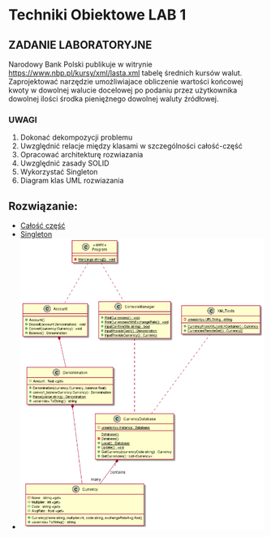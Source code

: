 ﻿# Techniki Obiektowe LAB 1

## ZADANIE LABORATORYJNE
Narodowy Bank Polski publikuje w witrynie https://www.nbp.pl/kursy/xml/lasta.xml tabelę
średnich kursów walut. Zaprojektować narzędzie umożliwiajace obliczenie wartości końcowej kwoty w dowolnej walucie docelowej po podaniu przez użytkownika dowolnej ilości środka pieniężnego dowolnej waluty źródłowej. 

### UWAGI

1. Dokonać dekompozycji problemu
2. Uwzględnić relacje między klasami w szczególności całość-część
3. Opracować architekturę rozwiazania
4. Uwzględnić zasady SOLID
5. Wykorzystać Singleton
6. Diagram klas UML rozwiazania

## Rozwiązanie:
* [Całość część](CurrencyDatabase.cs#L12-L12)
* [Singleton](CurrencyDatabase.cs#L11-L30)
* ![UML Diagram](UMLProject.png)